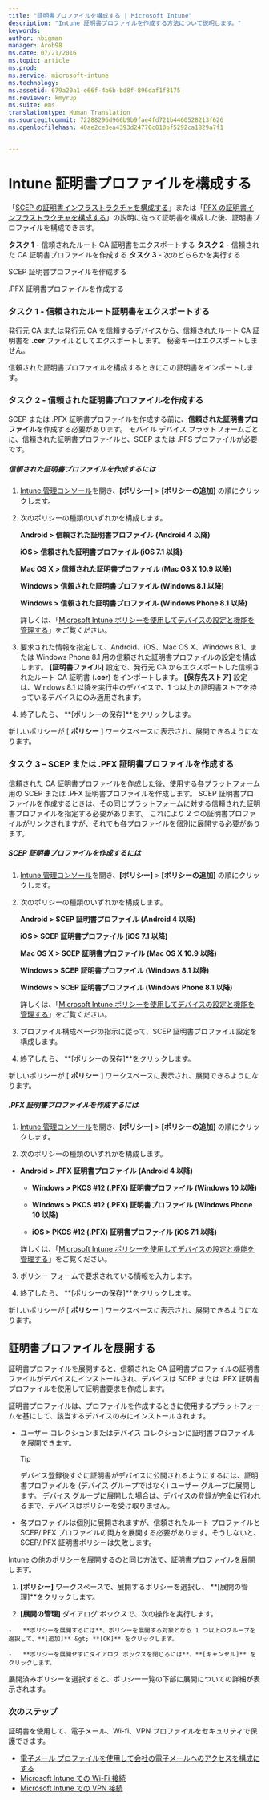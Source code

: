 ```yaml
---
title: "証明書プロファイルを構成する | Microsoft Intune"
description: "Intune 証明書プロファイルを作成する方法について説明します。"
keywords: 
author: nbigman
manager: Arob98
ms.date: 07/21/2016
ms.topic: article
ms.prod: 
ms.service: microsoft-intune
ms.technology: 
ms.assetid: 679a20a1-e66f-4b6b-bd8f-896daf1f8175
ms.reviewer: kmyrup
ms.suite: ems
translationtype: Human Translation
ms.sourcegitcommit: 72288296d966b9b9fae4fd721b4460528213f626
ms.openlocfilehash: 40ae2ce3ea4393d24770c010bf5292ca1829a7f1


---
```


# Intune 証明書プロファイルを構成する
「[SCEP の証明書インフラストラクチャを構成する](configure-certificate-infrastructure-for-scep.md)」または「[PFX の証明書インフラストラクチャを構成する](configure-certificate-infrastructure-for-pfx.md)」の説明に従って証明書を構成した後、証明書プロファイルを構成できます。

**タスク 1** - 信頼されたルート CA 証明書をエクスポートする **タスク 2** - 信頼された CA 証明書プロファイルを作成する **タスク 3** - 次のどちらかを実行する

SCEP 証明書プロファイルを作成する

.PFX 証明書プロファイルを作成する

### タスク 1 - 信頼されたルート証明書をエクスポートする
発行元 CA または発行元 CA を信頼するデバイスから、信頼されたルート CA 証明書を **.cer** ファイルとしてエクスポートします。 秘密キーはエクスポートしません。

信頼された証明書プロファイルを構成するときにこの証明書をインポートします。

### タスク 2 - 信頼された証明書プロファイルを作成する
SCEP または .PFX 証明書プロファイルを作成する前に、**信頼された証明書プロファイル**を作成する必要があります。 モバイル デバイス プラットフォームごとに、信頼された証明書プロファイルと、SCEP または .PFS プロファイルが必要です。

##### 信頼された証明書プロファイルを作成するには

1.  [Intune 管理コンソール](https://manage.microsoft.com)を開き、**[ポリシー]** &gt; **[ポリシーの追加]** の順にクリックします。

2.  次のポリシーの種類のいずれかを構成します。

    **Android &gt; 信頼された証明書プロファイル (Android 4 以降)**

    **iOS &gt; 信頼された証明書プロファイル (iOS 7.1 以降)**

    **Mac OS X &gt; 信頼された証明書プロファイル (Mac OS X 10.9 以降)**

    **Windows &gt; 信頼された証明書プロファイル (Windows 8.1 以降)**

    **Windows &gt; 信頼された証明書プロファイル (Windows Phone 8.1 以降)**

    詳しくは、「[Microsoft Intune ポリシーを使用してデバイスの設定と機能を管理する](manage-settings-and-features-on-your-devices-with-microsoft-intune-policies.md)」をご覧ください。

3.  要求された情報を指定して、Android、iOS、Mac OS X、Windows 8.1、または Windows Phone 8.1 用の信頼された証明書プロファイルの設定を構成します。 **[証明書ファイル]** 設定で、発行元 CA からエクスポートした信頼されたルート CA 証明書 (**.cer**) をインポートします。 **[保存先ストア]** 設定は、Windows 8.1 以降を実行中のデバイスで、1 つ以上の証明書ストアを持っているデバイスにのみ適用されます。


4.  終了したら、 **[ポリシーの保存]**をクリックします。

新しいポリシーが [ **ポリシー** ] ワークスペースに表示され、展開できるようになります。

### タスク 3 – SCEP または .PFX 証明書プロファイルを作成する
信頼された CA 証明書プロファイルを作成した後、使用する各プラットフォーム用の SCEP または .PFX 証明書プロファイルを作成します。 SCEP 証明書プロファイルを作成するときは、その同じプラットフォームに対する信頼された証明書プロファイルを指定する必要があります。 これにより 2 つの証明書プロファイルがリンクされますが、それでも各プロファイルを個別に展開する必要があります。

##### SCEP 証明書プロファイルを作成するには

1.  [Intune 管理コンソール](https://manage.microsoft.com)を開き、**[ポリシー]** &gt; **[ポリシーの追加]** の順にクリックします。

2.  次のポリシーの種類のいずれかを構成します。

    **Android &gt; SCEP 証明書プロファイル (Android 4 以降)**

    **iOS &gt; SCEP 証明書プロファイル (iOS 7.1 以降)**

    **Mac OS X &gt; SCEP 証明書プロファイル (Mac OS X 10.9 以降)**

    **Windows &gt; SCEP 証明書プロファイル (Windows 8.1 以降)**

    **Windows &gt; SCEP 証明書プロファイル (Windows Phone 8.1 以降)**

    詳しくは、「[Microsoft Intune ポリシーを使用してデバイスの設定と機能を管理する](manage-settings-and-features-on-your-devices-with-microsoft-intune-policies.md)」をご覧ください。

3.  プロファイル構成ページの指示に従って、SCEP 証明書プロファイル設定を構成します。

4.  終了したら、 **[ポリシーの保存]**をクリックします。

新しいポリシーが [ **ポリシー** ] ワークスペースに表示され、展開できるようになります。

##### .PFX 証明書プロファイルを作成するには

1.  [Intune 管理コンソール](https://manage.microsoft.com)を開き、**[ポリシー]** &gt; **[ポリシーの追加]** の順にクリックします。

2.  次のポリシーの種類のいずれかを構成します。



-   **Android &gt; .PFX 証明書プロファイル (Android 4 以降)**

    -   **Windows &gt; PKCS #12 (.PFX) 証明書プロファイル (Windows 10 以降)**

    -   **Windows &gt; PKCS #12 (.PFX) 証明書プロファイル (Windows Phone 10 以降)**

    -    **iOS > PKCS #12 (.PFX) 証明書プロファイル (iOS 7.1 以降)**    

    詳しくは、「[Microsoft Intune ポリシーを使用してデバイスの設定と機能を管理する](manage-settings-and-features-on-your-devices-with-microsoft-intune-policies.md)」をご覧ください。

3.  ポリシー フォームで要求されている情報を入力します。

4.  終了したら、 **[ポリシーの保存]**をクリックします。

新しいポリシーが [ **ポリシー** ] ワークスペースに表示され、展開できるようになります。

## 証明書プロファイルを展開する
証明書プロファイルを展開すると、信頼された CA 証明書プロファイルの証明書ファイルがデバイスにインストールされ、デバイスは SCEP または .PFX 証明書プロファイルを使用して証明書要求を作成します。

証明書プロファイルは、プロファイルを作成するときに使用するプラットフォームを基にして、該当するデバイスのみにインストールされます。

-   ユーザー コレクションまたはデバイス コレクションに証明書プロファイルを展開できます。

    > [!TIP]
    > デバイス登録後すぐに証明書がデバイスに公開されるようにするには、証明書プロファイルを (デバイス グループではなく) ユーザー グループに展開します。 デバイス グループに展開した場合は、デバイスの登録が完全に行われるまで、デバイスはポリシーを受け取りません。

-   各プロファイルは個別に展開されますが、信頼されたルート プロファイルと SCEP/.PFX プロファイルの両方を展開する必要があります。そうしないと、SCEP/.PFX 証明書ポリシーは失敗します。

Intune の他のポリシーを展開するのと同じ方法で、証明書プロファイルを展開します。

1.   **[ポリシー]** ワークスペースで、展開するポリシーを選択し、 **[展開の管理]**をクリックします。

2.   **[展開の管理]** ダイアログ ボックスで、次の操作を実行します。

    -   **ポリシーを展開するには**、ポリシーを展開する対象となる 1 つ以上のグループを選択して、**[追加]** &gt; **[OK]** をクリックします。

    -   **ポリシーを展開せずにダイアログ ボックスを閉じるには**、**[キャンセル]** をクリックします。

展開済みポリシーを選択すると、ポリシー一覧の下部に展開についての詳細が表示されます。
###  次のステップ

証明書を使用して、電子メール、Wi-fi、VPN プロファイルをセキュリティで保護できます。

-  [電子メール プロファイルを使用して会社の電子メールへのアクセスを構成にする](configure-access-to-corporate-email-using-email-profiles-with-Microsoft-Intune.md)
-  [Microsoft Intune での Wi-Fi 接続](wi-fi-connections-in-microsoft-intune.md)
-  [Microsoft Intune での VPN 接続](vpn-connections-in-microsoft-intune.md)



<!--HONumber=Jul16_HO3-->


